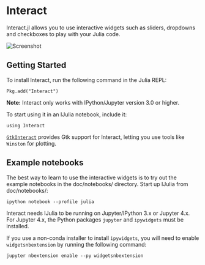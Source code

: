 # Interact

Interact.jl allows you to use interactive widgets such as sliders, dropdowns and checkboxes to play with your Julia code.

![Screenshot](http://i.imgur.com/xLWjmNb.png)

## Getting Started

To install Interact, run the following command in the Julia REPL:
```{.julia execute="false"}
Pkg.add("Interact")
```

**Note:** Interact only works with IPython/Jupyter version 3.0 or higher.

To start using it in an IJulia notebook, include it:
```{.julia execute="false"}
using Interact
```
[`GtkInteract`](https://github.com/jverzani/GtkInteract.jl) provides Gtk support for Interact, letting you use tools like `Winston` for plotting.

## Example notebooks

The best way to learn to use the interactive widgets is to try out the example notebooks in the doc/notebooks/ directory. Start up IJulia from doc/notebooks/:

```{.shell execute="false"}
ipython notebook --profile julia
```
Interact needs IJulia to be running on Jupyter/IPython 3.x or Jupyter 4.x.
For Jupyter 4.x, the Python packages `jupyter` and `ipywidgets` must be installed.

If you use a non-conda installer to install `ipywidgets`, you will need to enable `widgetsnbextension` by running the following command:
```
jupyter nbextension enable --py widgetsnbextension
```
